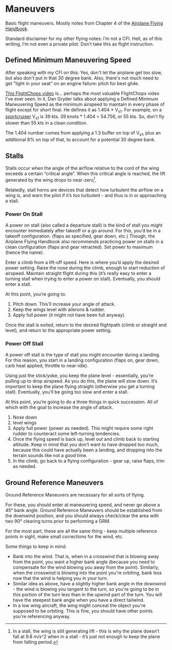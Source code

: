 # Maneuvers

Basic flight maneuvers. Mostly notes from Chapter 4 of the [Airplane Flying Handbook](https://www.faa.gov/regulations_policies/handbooks_manuals/aviation/airplane_handbook/).

Standard disclaimer for my other flying notes: I’m not a CFI. Hell, as of this writing, I’m not even a private pilot. Don’t take this as flight instruction.

## Defined Minimum Maneuvering Speed

After speaking with my CFI on this: Yes, don't let the airplane get too slow, but also don't put in that 30 degree bank. Also, there's not much need to get "light in your seat" on an engine failure: pitch for best glide.

[This FlightChops video](https://www.youtube.com/watch?v=m_tKShlf_gU) is... perhaps the most valuable FlightChops video I've ever seen. In it, Dan Gryder talks about applying a Defined Minimum Maneuvering Speed as the minimum airspeed to maintain in every phase of flight except for short final. He defines it as 1.404 * V<sub>s1</sub>. For example, on a [sportcruiser](https://en.wikipedia.org/wiki/CZAW_SportCruiser) V<sub>s1</sub> is 39 kts. 39 knots * 1.404 = 54.756, or 55 kts. So, don't fly slower than 55 kts in a clean condition.

The 1.404 number comes from applying a 1.3 buffer on top of V<sub>s1</sub>, plus an additional 8% on top of that, to account for a potential 30 degree bank.

## Stalls

Stalls occur when the angle of the airflow relative to the cord of the wing exceeds a certain “critical angle”. When this critical angle is reached, the lift generated by the wing drops to near-zero[^lift not zero].

Relatedly, stall horns are devices that detect how turbulent the airflow on a wing is, and warn the pilot if it’s too turbulent - and thus is in or approaching a stall.

### Power On Stall

A power on stall (also called a departure stall) is the kind of stall you might encounter immediately after takeoff or a go around. For this, you’d be in a takeoff configuration. (flaps as specified, gear down, etc.) Though, the Airplane Flying Handbook also recommends practicing power on stalls in a clean configuration (flaps and gear retracted). Set power to maximum (hence the name).

Enter a climb from a lift-off speed. Here is where you’d apply the desired power setting. Raise the nose during the climb, enough to start reduction of airspeed. Maintain straight flight during this (it’s really easy to enter a turning stall when trying to enter a power on stall). Eventually, you should enter a stall.

At this point, you’re going to:

1. Pitch down. This’ll increase your angle of attack.
2. Keep the wings level with ailerons & rudder.
3. Apply full power (it might not have been full anyway).

Once the stall is exited, return to the desired flightpath (climb or straight and level), and return to the appropriate power setting.

### Power Off Stall

A power off stall is the type of stall you might encounter during a landing. For this reason, you start in a landing configuration (flaps on, gear down, carb heat applied, throttle to near-idle).

Using just the stick/yoke, you keep the plane level - essentially, you’re pulling up to drop airspeed. As you do this, the plane will slow down. It’s important to keep the plane flying straight (otherwise you get a turning stall). Eventually, you’ll be going too slow and enter a stall.

At this point, you’re going to do a three things in quick succession. All of which with the goal to increase the angle of attack.

1. Nose down
2. level wings
3. Apply full power (power as needed). This might require some right rudder to counteract some left-turning tendencies.
4. Once the flying speed is back up, level out and climb back to starting altitude. Keep in mind that you don’t want to have dropped too much, because this could have actually been a landing, and dropping into the terrain sounds like not a good time.
5. In the climb, go back to a flying configuration - gear up, raise flaps, trim as needed.

## Ground Reference Maneuvers

Ground Reference Maneuvers are necessary for all sorts of flying.

For these, you should enter at maneuvering speed, and never go above a 45° bank angle. Ground Reference Maneuvers should be established from the downwind position, and you should always check/clear the area with two 90° clearing turns prior to performing a GRM.

For the most part, these are all the same thing - keep multiple reference points in sight, make small corrections for the wind, etc.

Some things to keep in mind:

- Bank into the wind.
  That is, when in a crosswind that is blowing away from the point, you want a higher bank angle (because you need to compensate for the wind blowing you away from the point). Similarly, when the crosswind is blowing into the point you're orbiting, bank less now that the wind is helping you in your turn.
- Similar idea as above, have a slightly higher bank angle in the downwind - the wind is blowing you tangent to the turn, so you're going to be in this portion of the turn less than in the upwind part of the turn.
  You will have the steepest bank angle when you have a direct tailwind.
- In a low wing aircraft, the wing might conceal the object you're supposed to be orbiting. This is fine, you should have other points you're referencing anyway.


[^lift not zero]: In a stall, the wing is still generating lift - this is why the plane doesn’t fall at 9.8 m/s^2 when in a stall - it’s just not enough to keep the plane from falling period.
